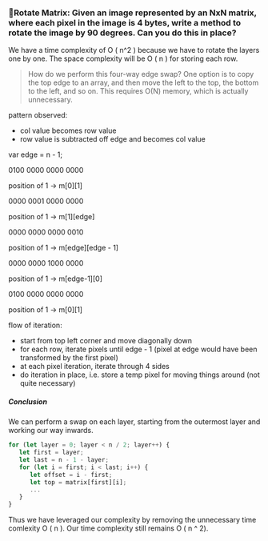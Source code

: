 ### 📝Rotate Matrix: Given an image represented by an NxN matrix, where each pixel in the image is 4 bytes, write a method to rotate the image by 90 degrees. Can you do this in place?

We have a time complexity of O ( n^2 ) because we have to rotate the layers one by one. The space complexity will be O ( n ) for storing each row.

>How do we perform this four-way edge swap? One option is to copy the top edge to an array, and then move the left to the top, the bottom to the left, and so on. This requires O(N) memory, which is actually unnecessary. 

pattern observed:
- col value becomes row value
- row value is subtracted off edge and becomes col value

var edge = n - 1;

0100
0000
0000
0000

position of 1 -> m[0][1]

0000
0001
0000
0000

position of 1 -> m[1][edge]

0000
0000
0000
0010

position of 1 -> m[edge][edge - 1]

0000
0000
1000
0000

position of 1 -> m[edge-1][0]

0100
0000
0000
0000

position of 1 -> m[0][1]

flow of iteration:
- start from top left corner and move diagonally down
- for each row, iterate pixels until edge - 1 
(pixel at edge would have been transformed by the first pixel)
- at each pixel iteration, iterate through 4 sides
- do iteration in place, i.e. store a temp pixel for moving things around (not quite necessary)

##### Conclusion
We can perform a swap on each layer, starting from the outermost layer and working our way inwards. 

```javascript
for (let layer = 0; layer < n / 2; layer++) {
   let first = layer; 
   let last = n - 1 - layer;
   for (let i = first; i < last; i++) {
      let offset = i - first;
      let top = matrix[first][i];
      ...
   }
}
```
Thus we have leveraged our complexity by removing the unnecessary time comlexity O ( n ). Our time complexity still remains O ( n ^ 2).